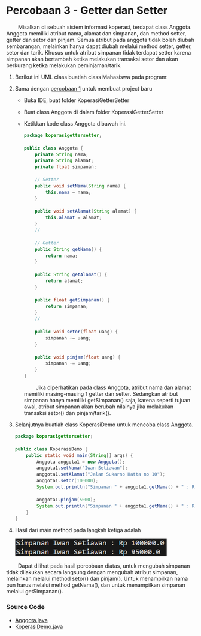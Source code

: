 # Percobaan 3 - Getter dan Setter

&nbsp;&nbsp;&nbsp;&nbsp;&nbsp;&nbsp;&nbsp;&nbsp;Misalkan di sebuah sistem informasi koperasi, terdapat class Anggota. Anggota memiliki atribut nama, alamat dan simpanan, dan method setter, getter dan setor dan pinjam. Semua atribut pada anggota tidak boleh diubah sembarangan, melainkan hanya dapat diubah melalui method setter, getter, setor dan tarik. Khusus untuk atribut simpanan tidak terdapat setter karena simpanan akan bertambah ketika melakukan transaksi setor dan akan berkurang ketika melakukan peminjaman/tarik.

1. Berikut ini UML class buatlah class Mahasiswa pada program:
2. Sama dengan [percobaan 1](/encapsulation/percobaan1/) untuk membuat project baru

   - Buka IDE, buat folder KoperasiGetterSetter
   - Buat class Anggota di dalam folder KoperasiGetterSetter
   - Ketikkan kode class Anggota dibawah ini.

     ```java
     package koperasigettersetter;

     public class Anggota {
         private String nama;
         private String alamat;
         private float simpanan;

         // Setter
         public void setNama(String nama) {
             this.nama = nama;
         }

         public void setAlamat(String alamat) {
             this.alamat = alamat;
         }
         //

         // Getter
         public String getNama() {
             return nama;
         }

         public String getAlamat() {
             return alamat;
         }

         public float getSimpanan() {
             return simpanan;
         }
         //

         public void setor(float uang) {
             simpanan += uang;
         }

         public void pinjam(float uang) {
             simpanan -= uang;
         }
     }
     ```

     &nbsp;&nbsp;&nbsp;&nbsp;&nbsp;&nbsp;&nbsp;&nbsp;Jika diperhatikan pada class Anggota, atribut nama dan alamat memiliki masing-masing 1 getter dan setter. Sedangkan atribut simpanan hanya memiliki getSimpanan() saja, karena seperti tujuan awal, atribut simpanan akan berubah nilainya jika melakukan transaksi setor() dan pinjam/tarik().

3. Selanjutnya buatlah class KoperasiDemo untuk mencoba class Anggota.

   ```java
   package koperasigettersetter;

   public class KoperasiDemo {
       public static void main(String[] args) {
           Anggota anggota1 = new Anggota();
           anggota1.setNama("Iwan Setiawan");
           anggota1.setAlamat("Jalan Sukarno Hatta no 10");
           anggota1.setor(100000);
           System.out.println("Simpanan " + anggota1.getNama() + " : Rp " + anggota1.getSimpanan());

           anggota1.pinjam(5000);
           System.out.println("Simpanan " + anggota1.getNama() + " : Rp " + anggota1.getSimpanan());
       }
   }
   ```

4. Hasil dari main method pada langkah ketiga adalah

   ![Output Class KoperasiDemo 1](/encapsulation/percobaan3/img/output3.png)

&nbsp;&nbsp;&nbsp;&nbsp;&nbsp;&nbsp;&nbsp;&nbsp;Dapat dilihat pada hasil percobaan diatas, untuk mengubah simpanan tidak dilakukan secara langsung dengan mengubah atribut simpanan, melainkan melalui method setor() dan pinjam(). Untuk menampilkan nama pun harus melalui method getNama(), dan untuk menampilkan simpanan melalui getSimpanan().

### Source Code

- [Anggota.java](/encapsulation/percobaan3/code/Anggota.java)
- [KoperasiDemo.java](/encapsulation/percobaan3/code/KoperasiDemo.class)
